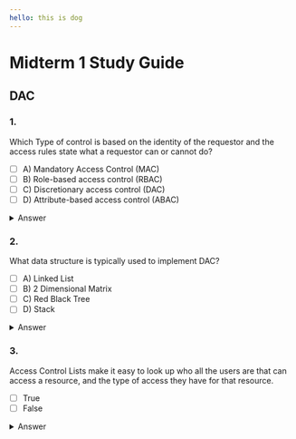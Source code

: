 ```yaml
---
hello: this is dog
---
```


# Midterm 1 Study Guide

## DAC

### 1.

Which Type of control is based on the identity of the requestor and the access rules state what a requestor can or cannot do?

- [ ] A) Mandatory Access Control (MAC)
- [ ] B) Role-based access control (RBAC)
- [ ] C) Discretionary access control (DAC)
- [ ] D) Attribute-based access control (ABAC)

<details hid="0fb2666f-815e-4b3e-b2ee-b4abb9556b6a">
<summary>Answer</summary>
C. This policy is termed discretionary because an entity might have access rights that permit the entity, by its own volition, to enable another entity to access some resource.
<br />
Source: Book Chapter 4.2 Page 131
</details>

### 2. 

What data structure is typically used to implement DAC?

- [ ] A) Linked List
- [ ] B) 2 Dimensional Matrix
- [ ] C) Red Black Tree
- [ ] D) Stack

<details hid="0e0e47b3-7cba-43b9-92c8-3caec474f360">
<summary>Answer</summary> 
B. Source: Book Chapter 4.3 Page 111
</details>

### 3.

Access Control Lists make it easy to look up who all the users are that can access a resource, and the type of access they have for that resource.

- [ ] True
- [ ] False

<details hid="12a1c92d-351b-4635-b77a-8778a791f730">
<summary>Answer</summary>  
True, Source: Book Chapter 4.3 Page 111
</details>
